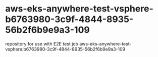 # aws-eks-anywhere-test-vsphere-b6763980-3c9f-4844-8935-56b2f6b9e9a3-109
repository for use with E2E test job aws-eks-anywhere-test-vsphere:b6763980-3c9f-4844-8935-56b2f6b9e9a3-109
